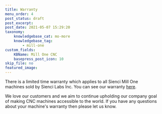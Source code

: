 ```yaml
---
title: Warranty
menu_order: 4
post_status: draft
post_excerpt: 
post_date: 2021-05-07 15:29:20
taxonomy:
    knowledgebase_cat: mo-more
    knowledgebase_tag:
        - mill-one
custom_fields:
    KBName: Mill One CNC
    basepress_post_icon: 10
skip_file: no
featured_image: 
---
```


There is a limited time warranty which applies to all Sienci Mill One machines sold by Sienci Labs Inc. You can see our warranty <a href="https://sienci.com/mill-one-warranty/" target="_blank" rel="noopener">here</a>.

We love our customers and we aim to continue upholding our company goal of making CNC machines accessible to the world. If you have any questions about your machine's warranty then please let us know.

